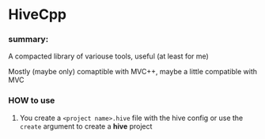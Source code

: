 # HiveCpp

### summary:
A compacted library of variouse tools, useful (at least for me)

Mostly (maybe only) comaptible with MVC++, maybe a little compatible with MVC

### HOW to use
1. You create a `<project name>.hive` file with the hive config or use the `create` argument to create a **hive** project  

